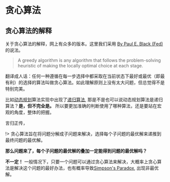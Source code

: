 # 贪心算法
## 贪心算法的解释

关于贪心算法的解释，网上有众多的版本。这里我们采用 [By Paul E. Black (Fed)](https://www.nist.gov/people/paul-e-black)的说法。 

> A greedy algorithm is any algorithm that follows the problem-solving heuristic of making the locally optimal choice at each stage.

翻译成人话：任何一种遵循在每一步选择中都采取在当前状态下最好或最优（即最有利）的选择的算法叫做贪心算法。如此理解原则上没有太大问题，但总觉得不是特别完美。

比如[动态规划](https://en.wikipedia.org/wiki/Dynamic_programming)算法实现中出现了[递归算法](/algorithm/recursion.md), 那是不是也可以说动态规划算法是递归算法？**是，但不完全是。** 所以要更加准确的判断使用了哪种算法，还是要站在宏观的角度，整体的把握。

言归正传，

!> 贪心算法旨在将问题分解成子问题来解决，选择每个子问题的最优解来递推到最终问题的最优解。

**那么问题来了，每个子问题的最优解的叠加一定能得到问题的最优解吗？**

**不一定！** 一般情况下，只要一个问题可以通过贪心算法来解决，大概率上贪心算法是解决这个问题的最好办法，也有概率导致[Simpson's Paradox](https://en.wikipedia.org/wiki/Simpson%27s_paradox), 出现非最优解。


